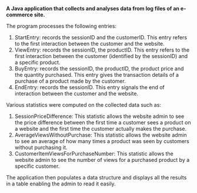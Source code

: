 
**A Java application that collects and analyses data from log files of an e-commerce site.**

The program processes the following entries: 
  
1. StartEntry: records the sessionID and the customerID. This entry refers to the first interaction between the customer and the website.   
2. ViewEntry: records the sessionID, the productID. This entry refers to the first interaction between the customer (identified by the sessionID) and a specific product.  
3. BuyEntry: records the sessionID, the productID, the product price and the quantity purchased. This entry gives the transaction details of a purchase of a product made by the customer.  
4. EndEntry: records the sessionID. This entry signals the end of interaction between the customer and the website.

Various statistics were computed on the collected data such as:

1. SessionPriceDifference: This statistic allows the website admin to see the price difference between the first time a customer sees a product on a website and the first time the customer actually makes the purchase.   
2. AverageViewsWithoutPurchase: This statistic allows the website admin to see an average of how many times a product was seen by customers without purchasing it.  
3. CustomerItemViewsForPurchaseNumber: This statistic allows the website admin to see the number of views for a purchased product by a specific customer.
  
The application then populates a data structure and displays all the results in a table enabling the admin to read it easily. 
